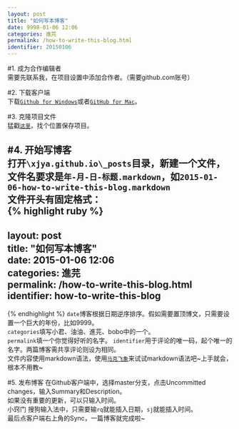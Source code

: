```yaml
---
layout: post
title: "如何写本博客"
date: 9998-01-06 12:06
categories: 進芫
permalink: /how-to-write-this-blog.html
identifier: 20150106
---
```


#1. 成为合作编辑者  
需要先联系我，在项目设置中添加合作者。（需要github.com账号）

#2. 下载客户端  
下载[`Github for Windows`](https://windows.github.com/)或者[`GitHub for Mac`](https://mac.github.com/)。  

#3. 克隆项目文件  
猛戳[`这里`](github-windows://openRepo/https://github.com/xjya/xjya.github.io)，找个位置保存项目。  

#4. 开始写博客  
打开`\xjya.github.io\_posts`目录，新建一个文件，文件名要求是`年-月-日-标题.markdown`，如`2015-01-06-how-to-write-this-blog.markdown`  
文件开头有固定格式：  
{% highlight ruby %}
---  
layout: post  
title: "如何写本博客"  
date: 2015-01-06 12:06  
categories: 進芫  
permalink: /how-to-write-this-blog.html  
identifier: how-to-write-this-blog  
---  
{% endhighlight %}
`date`博客根据日期逆序排序。假如需要置顶博文，只需要设置一个巨大的年份，比如9999。  
`categories`填写小君、油油、進芫、bobo中的一个。  
`permalink`填一个你觉得好听的名字。
`identifier`用于评论的唯一码，起个唯一的名字。两篇博客需共享评论则设为相同。  
文件内容使用markdown语法，使用[`马克飞象`](http://maxiang.info/)来试试markdown语法吧~上手就会，根本不用教~  

#5. 发布博客
在Github客户端中，选择master分支，点击Uncommitted changes，输入Summary和Description。  
如果没有重要的更新，可以只输入时间。  
	小窍门
	搜狗输入法中，只需要输`rq`就能插入日期，`sj`就能插入时间。  
最后点客户端右上角的Sync，一篇博客就完成啦~


